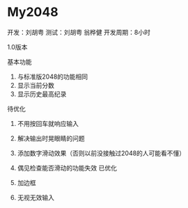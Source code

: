 # My2048
开发：刘胡粤  测试：刘胡粤 翁桦健  开发周期：8小时

1.0版本 

基本功能
1.	与标准版2048的功能相同
2.	显示当前分数
3.	显示历史最高纪录

待优化
1.	不用按回车就响应输入
2.	解决输出时晃眼睛的问题
3.	添加数字滑动效果（否则以前没接触过2048的人可能看不懂）
4.	偶见检查能否滑动的功能失效
已优化

1.	加边框
2.	无视无效输入

